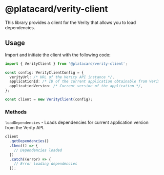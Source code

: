 # @platacard/verity-client

This library provides a client for the Verity that allows you to load dependencies.

## Usage

Import and initiate the client with the following code:

```typescript
import { VerityClient } from '@platacard/verity-client';

const config: VerityClientConfig = {
  verityUrl: /* URL of the Verity API instance */,
  applicationId: /* ID of the current application obtainable from Verity Admin panel */,
  applicationVersion: /* Current version of the application */,
};

const client = new VerityClient(config);
```

### Methods

`loadDependencies` - Loads dependencies for current application version from the Verity API.

```typescript
client
  .getDependencies()
  .then(() => {
    // Dependencies loaded
  })
  .catch((error) => {
    // Error loading dependencies
  });
```
